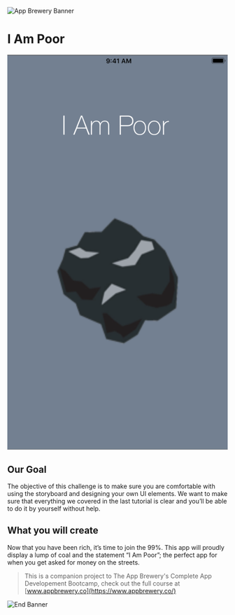 
![App Brewery Banner](Documentation/AppBreweryBanner.png)

#  I Am Poor
![](image.png)

## Our Goal

The objective of this challenge is to make sure you are comfortable with using the storyboard and designing your own UI elements. We want to make sure that everything we covered in the last tutorial is clear and you’ll be able to do it by yourself without help.

## What you will create

Now that you have been rich, it’s time to join the 99%. This app will proudly display a lump of coal and the statement “I Am Poor”; the perfect app for when you get asked for money on the streets. 

>This is a companion project to The App Brewery's Complete App Developement Bootcamp, check out the full course at [www.appbrewery.co](https://www.appbrewery.co/)

![End Banner](Documentation/readme-end-banner.png)
